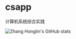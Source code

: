 # csapp




计算机系统综合实践



![Zhang Honglin's GitHub stats](https://github-readme-stats.vercel.app/api?username=zhang-honglin&show_icons=true)
